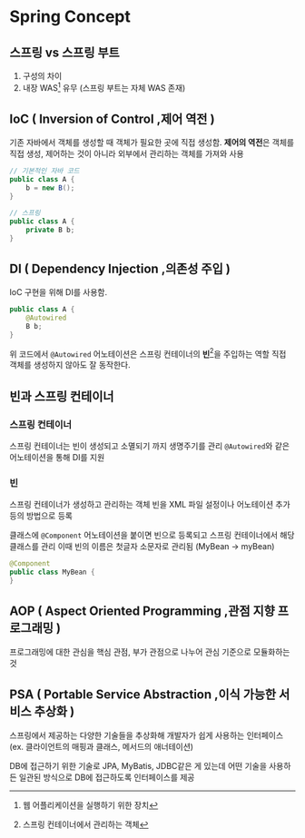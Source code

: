 # Spring Concept

## 스프링 vs 스프링 부트

1. 구성의 차이
2. 내장 WAS[^WAS] 유무 (스프링 부트는 자체 WAS 존재)

## IoC ( Inversion of Control ,제어 역전 )
기존 자바에서 객체를 생성할 때 객체가 필요한 곳에 직접 생성함.
**제어의 역전**은 객체를 직접 생성, 제어하는 것이 아니라 외부에서 관리하는 객체를 가져와 사용

```java
// 기본적인 자바 코드
public class A {
	b = new B();
}

// 스프링
public class A {
	private B b;
}
```

## DI ( Dependency Injection ,의존성 주입 )
IoC 구현을 위해 DI를 사용함.
```java
public class A {
	@Autowired
	B b;
}
```
위 코드에서 `@Autowired` 어노테이션은 스프링 컨테이너의 **빈**[^bean]을 주입하는 역할 
직접 객체를 생성하지 않아도 잘 동작한다.

## 빈과 스프링 컨테이너
### 스프링 컨테이너
스프링 컨테이너는 빈이 생성되고 소멸되기 까지 생명주기를 관리
`@Autowired`와 같은 어노테이션을 통해 DI를 지원

### 빈
스프링 컨테이너가 생성하고 관리하는 객체
빈을 XML 파일 설정이나 어노테이션 추가 등의 방법으로 등록

클래스에 `@Component` 어노테이션을 붙이면 빈으로 등록되고 스프링 컨테이너에서 해당 클래스를 관리
이때 빈의 이름은 첫글자 소문자로 관리됨 (MyBean -> myBean)

```java
@Component
public class MyBean {
}
```

## AOP ( Aspect Oriented Programming ,관점 지향 프로그래밍 )
프로그래밍에 대한 관심을 핵심 관점, 부가 관점으로 나누어 관심 기준으로 모듈화하는 것


## PSA ( Portable Service Abstraction ,이식 가능한 서비스 추상화 )
스프링에서 제공하는 다양한 기술들을 추상화해 개발자가 쉽게 사용하는 인터페이스 (ex. 클라이언트의 매핑과 클래스, 메서드의 애너테이션)

DB에 접근하기 위한 기술로 JPA, MyBatis, JDBC같은 게 있는데 어떤 기술을 사용하든 일관된 방식으로 DB에 접근하도록 인터페이스를 제공





[^WAS]:웹 어플리케이션을 실행하기 위한 장치 
[^bean]:스프링 컨테이너에서 관리하는 객체
